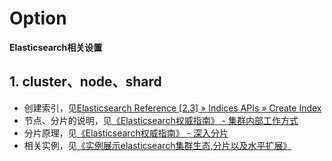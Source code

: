 # Option
 
**Elasticsearch相关设置**

## 1. cluster、node、shard
* 创建索引，见[Elasticsearch Reference [2.3] » Indices APIs » Create Index](https://www.elastic.co/guide/en/elasticsearch/reference/current/indices-create-index.html#create-index-settings)
* 节点、分片的说明，见[《Elasticsearch权威指南》 - 集群内部工作方式](http://es.xiaoleilu.com/020_Distributed_Cluster/00_Intro.html)
* 分片原理，见[《Elasticsearch权威指南》 - 深入分片](http://es.xiaoleilu.com/075_Inside_a_shard/00_Intro.html)
* 相关实例，见[《实例展示elasticsearch集群生态,分片以及水平扩展》](http://www.cnblogs.com/dennisit/p/4133131.html)

